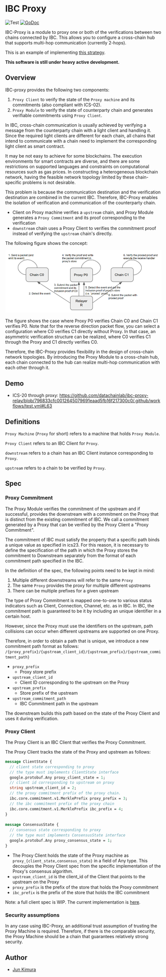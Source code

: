 # IBC Proxy

![Test](https://github.com/datachainlab/ibc-proxy/workflows/Test/badge.svg)
[![GoDoc](https://godoc.org/github.com/datachainlab/ibc-proxy?status.svg)](https://pkg.go.dev/github.com/datachainlab/ibc-proxy?tab=doc)

IBC-Proxy is a module to proxy one or both of the verifications between two chains connected by IBC. This allows you to configure a cross-chain hub that supports multi-hop communication (currently 2-hops).

This is an example of implementing [this strategy](https://github.com/cosmos/ibc/tree/ee71d0640c23ec4e05e924f52f557b5e06c1d82f/spec/core/ics-002-client-semantics#proxy-clients).

**This software is still under heavy active development.**

## Overview

IBC-proxy provides the following two components:

1. `Proxy Client` to verify the state of the `Proxy machine` and its commitments (also compliant with ICS-02).
2. `Proxy Module` to verify the state of counterparty chain and generates verifiable commitments using `Proxy Client`.

In IBC, cross-chain communication is usually achieved by verifying a message from the counterparty chain with a light client and handling it. Since the required light clients are different for each chain, all chains that intend to communicate with a chain need to implement the corresponding light client as smart contract.

It may be not easy to achieve for some blockchains. The execution environments for smart contracts are diverse, and there are some restrictions on supported languages and constraints on computational resources such as gas prices. In constructing a heterogeneous blockchain network, having the feasible network topology limited by these chain-specific problems is not desirable.

This problem is because the communication destination and the verification destination are combined in the current IBC. Therefore, IBC-Proxy enables the isolation of verification and communication of the counterparty chain. 

- Client on Proxy machine verifies a `upstream` chain, and Proxy Module generates a `Proxy Commitment` and its proof corresponding to the verification
- `downstream` chain uses a Proxy Client to verifies the commitment proof instead of verifying the `upstream` chain's directly.

The following figure shows the concept:

![proxy-packet-relay](./docs/proxy-packet-relay.png "proxy-packet-relay")

The figure shows the case where Proxy P0 verifies Chain C0 and Chain C1 verifies P0. Note that for the reverse direction packet flow, you can select a configuration where C0 verifies C1 directly without Proxy. In that case, an asymmetric verification structure can be realized, where C0 verifies C1 through the Proxy and C1 directly verifies C0.

Therefore, the IBC-Proxy provides flexibility in the design of cross-chain network topologies. By introducing the Proxy Module to a cross-chain hub, each chain connected to the hub can realize multi-hop communication with each other through it.

## Demo

- ICS-20 through proxy: https://github.com/datachainlab/ibc-proxy-relay/blob/796833cfc0012645079691eaad5fb16f217300c0/.github/workflows/test.yml#L63

## Definitions

`Proxy Machine` (`Proxy` for short) refers to a machine that holds `Proxy Module`.

`Proxy Client` refers to an IBC Client for `Proxy`.

`downstream` refers to a chain has an IBC Client instance corresponding to `Proxy`.

`upstream` refers to a chain to be verified by `Proxy`.

## Spec

### Proxy Commitment

The Proxy Module verifies the commitment of the upstream and if successful, provides the downstream with a commitment on the Proxy that is distinct from the existing commitment of IBC. We call a commitment generated by a Proxy that can be verified by the Proxy Client a "Proxy Commitment".

The commitment of IBC must satisfy the property that a specific path binds a unique value as specified in ics23. For this reason, it is necessary to define the specification of the path in which the Proxy stores the commitment to Downstream separately from the format of each commitment path specified in the IBC.

In the definition of the spec, the following points need to be kept in mind:
1. Multiple different downstreams will refer to the same `Proxy`
2. The same `Proxy` provides the proxy for multiple different upstreams
3. There can be multiple prefixes for a given upstream

The type of Proxy Commitment is mapped one-to-one to various status indicators such as Client, Connection, Channel, etc. as in IBC. In IBC, the commitment path is guaranteed to be it by including an unique identifier in a certain host.

However, since the Proxy must use the identifiers on the upstream, path collisions can occur when different upstreams are supported on one Proxy.

Therefore, in order to obtain a path that is unique, we introduce a new commitment path format as follows:
`/{proxy_prefix}/{upstream_client_id}/{upstream_prefix}/{upstream_commitment_path}`

- `proxy_prefix`
    - Proxy store prefix
- `upstream_client_id`
    - Client ID corresponding to the upstream on the Proxy
- `upstream_prefix`
    - Store prefix of the upstream
- `upstream_commitment_path`
    - IBC Commitment path in the upstream

The downstream builds this path based on the state of the Proxy Client and uses it during verification.

### Proxy Client

The Proxy Client is an IBC Client that verifies the Proxy Commitment.

The Proxy Client tracks the state of the Proxy and upstream as follows:

```protobuf
message ClientState {
  // client state corresponding to proxy
  // the type must implements ClientState interface
  google.protobuf.Any proxy_client_state = 1;
  // client id corresponding to upstream on proxy
  string upstream_client_id = 2;
  // the proxy commitment prefix of the proxy chain.
  ibc.core.commitment.v1.MerklePrefix proxy_prefix = 3;
  // the ibc commitment prefix of the proxy chain
  ibc.core.commitment.v1.MerklePrefix ibc_prefix = 4;
}

message ConsensusState {
  // consensus state corresponding to proxy
  // the type must implements ConsensusState interface
  google.protobuf.Any proxy_consensus_state = 1;
}
```

- The Proxy Client holds the state of the Proxy machine as `proxy_{client_state,consensus_state}` in a field of Any type. This decouples the Proxy Client spec from the specific implementation of the Proxy's consensus algorithm.
- `upstream_client_id` is the client_id of the Client that points to the upstream on the Proxy
- `proxy_prefix` is the prefix of the store that holds the Proxy commitment
- `ibc_prefix` is the prefix of the store that holds the IBC commitment

Note: a full client spec is WIP. The current implementation is [here](./modules/light-clients/xx-proxy/types/client_state.go).

### Security assumptions

In any case using IBC-Proxy, an additional trust assumption of trusting the Proxy Machine is required. Therefore, if there is the comparable security, the Proxy Machine should be a chain that guarantees relatively strong security.

## Author

- [Jun Kimura](https://github.com/bluele)
